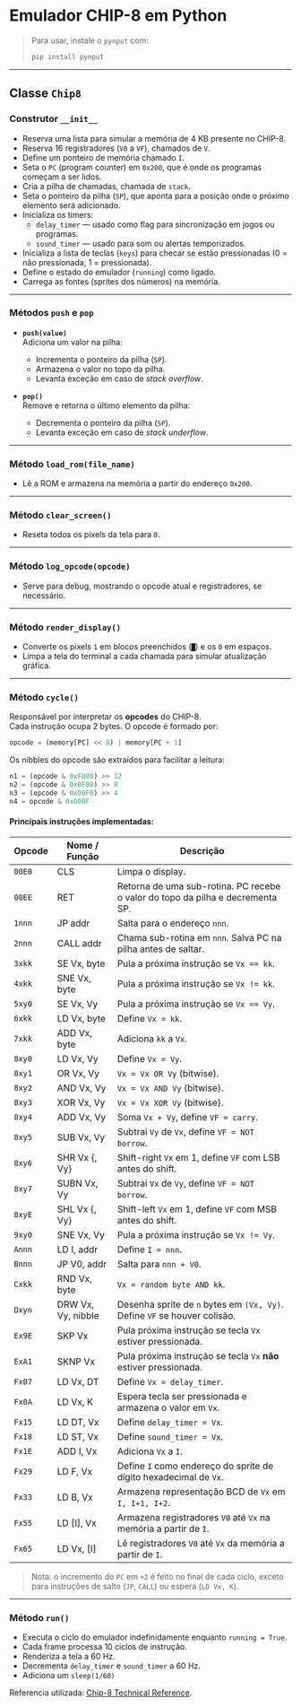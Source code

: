# Emulador CHIP-8 em Python

> Para usar, instale o `pynput` com:
>
> ```bash
> pip install pynput
> ```

---

## Classe `Chip8`

### Construtor `__init__`

- Reserva uma lista para simular a memória de 4 KB presente no CHIP-8.
- Reserva 16 registradores (`V0` a `VF`), chamados de `V`.
- Define um ponteiro de memória chamado `I`.
- Seta o `PC` (program counter) em `0x200`, que é onde os programas começam a ser lidos.
- Cria a pilha de chamadas, chamada de `stack`.
- Seta o ponteiro da pilha (`SP`), que aponta para a posição onde o próximo elemento será adicionado.
- Inicializa os timers:
  - `delay_timer` — usado como flag para sincronização em jogos ou programas.
  - `sound_timer` — usado para som ou alertas temporizados.
- Inicializa a lista de teclas (`keys`) para checar se estão pressionadas (0 = não pressionada, 1 = pressionada).
- Define o estado do emulador (`running`) como ligado.
- Carrega as fontes (sprites dos números) na memória.

---

### Métodos `push` e `pop`

- **`push(value)`**  
  Adiciona um valor na pilha:
  - Incrementa o ponteiro da pilha (`SP`).
  - Armazena o valor no topo da pilha.
  - Levanta exceção em caso de *stack overflow*.

- **`pop()`**  
  Remove e retorna o último elemento da pilha:
  - Decrementa o ponteiro da pilha (`SP`).
  - Levanta exceção em caso de *stack underflow*.

---

### Método `load_rom(file_name)`

- Lê a ROM e armazena na memória a partir do endereço `0x200`.

---

### Método `clear_screen()`

- Reseta todos os pixels da tela para `0`.

---

### Método `log_opcode(opcode)`

- Serve para debug, mostrando o opcode atual e registradores, se necessário.

---

### Método `render_display()`

- Converte os pixels `1` em blocos preenchidos (`█`) e os `0` em espaços.
- Limpa a tela do terminal a cada chamada para simular atualização gráfica.

---

### Método `cycle()`

Responsável por interpretar os **opcodes** do CHIP-8.  
Cada instrução ocupa 2 bytes. O opcode é formado por:

```python
opcode = (memory[PC] << 8) | memory[PC + 1]
```

Os nibbles do opcode são extraídos para facilitar a leitura:

```python
n1 = (opcode & 0xF000) >> 12
n2 = (opcode & 0x0F00) >> 8
n3 = (opcode & 0x00F0) >> 4
n4 = opcode & 0x000F
```

#### Principais instruções implementadas:

| Opcode | Nome / Função | Descrição |
|--------|---------------|-----------|
| `00E0` | CLS | Limpa o display. |
| `00EE` | RET | Retorna de uma sub-rotina. PC recebe o valor do topo da pilha e decrementa SP. |
| `1nnn` | JP addr | Salta para o endereço `nnn`. |
| `2nnn` | CALL addr | Chama sub-rotina em `nnn`. Salva PC na pilha antes de saltar. |
| `3xkk` | SE Vx, byte | Pula a próxima instrução se `Vx == kk`. |
| `4xkk` | SNE Vx, byte | Pula a próxima instrução se `Vx != kk`. |
| `5xy0` | SE Vx, Vy | Pula a próxima instrução se `Vx == Vy`. |
| `6xkk` | LD Vx, byte | Define `Vx = kk`. |
| `7xkk` | ADD Vx, byte | Adiciona `kk` a `Vx`. |
| `8xy0` | LD Vx, Vy | Define `Vx = Vy`. |
| `8xy1` | OR Vx, Vy | `Vx = Vx OR Vy` (bitwise). |
| `8xy2` | AND Vx, Vy | `Vx = Vx AND Vy` (bitwise). |
| `8xy3` | XOR Vx, Vy | `Vx = Vx XOR Vy` (bitwise). |
| `8xy4` | ADD Vx, Vy | Soma `Vx + Vy`, define `VF = carry`. |
| `8xy5` | SUB Vx, Vy | Subtrai `Vy` de `Vx`, define `VF = NOT borrow`. |
| `8xy6` | SHR Vx {, Vy} | Shift-right `Vx` em 1, define `VF` com LSB antes do shift. |
| `8xy7` | SUBN Vx, Vy | Subtrai `Vx` de `Vy`, define `VF = NOT borrow`. |
| `8xyE` | SHL Vx {, Vy} | Shift-left `Vx` em 1, define `VF` com MSB antes do shift. |
| `9xy0` | SNE Vx, Vy | Pula a próxima instrução se `Vx != Vy`. |
| `Annn` | LD I, addr | Define `I = nnn`. |
| `Bnnn` | JP V0, addr | Salta para `nnn + V0`. |
| `Cxkk` | RND Vx, byte | `Vx = random byte AND kk`. |
| `Dxyn` | DRW Vx, Vy, nibble | Desenha sprite de `n` bytes em `(Vx, Vy)`. Define `VF` se houver colisão. |
| `Ex9E` | SKP Vx | Pula próxima instrução se tecla `Vx` estiver pressionada. |
| `ExA1` | SKNP Vx | Pula próxima instrução se tecla `Vx` **não** estiver pressionada. |
| `Fx07` | LD Vx, DT | Define `Vx = delay_timer`. |
| `Fx0A` | LD Vx, K | Espera tecla ser pressionada e armazena o valor em `Vx`. |
| `Fx15` | LD DT, Vx | Define `delay_timer = Vx`. |
| `Fx18` | LD ST, Vx | Define `sound_timer = Vx`. |
| `Fx1E` | ADD I, Vx | Adiciona `Vx` a `I`. |
| `Fx29` | LD F, Vx | Define `I` como endereço do sprite de dígito hexadecimal de `Vx`. |
| `Fx33` | LD B, Vx | Armazena representação BCD de `Vx` em `I, I+1, I+2`. |
| `Fx55` | LD [I], Vx | Armazena registradores `V0` até `Vx` na memória a partir de `I`. |
| `Fx65` | LD Vx, [I] | Lê registradores `V0` até `Vx` da memória a partir de `I`. |

> Nota: o incremento do `PC` em `+2` é feito no final de cada ciclo, exceto para instruções de salto (`JP`, `CALL`) ou espera (`LD Vx, K`).

---

### Método `run()`

- Executa o ciclo do emulador indefinidamente enquanto `running = True`.
- Cada frame processa 10 ciclos de instrução.
- Renderiza a tela a 60 Hz.
- Decrementa `delay_timer` e `sound_timer` a 60 Hz.
- Adiciona um `sleep(1/60)`


Referencia utilizada: [Chip-8 Technical Reference](http://devernay.free.fr/hacks/chip8/C8TECH10.HTM#0.0).
